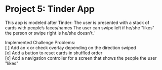 # Project 5: Tinder App

This app is modeled after Tinder: The user is presented with a stack of cards with people’s faces/names
The user can swipe left if he/she "likes" the person or swipe right is he/she doesn't.'

Implemented Challenge Problems: <br>
[ ] Add an x or check overlay depending on the direction swiped <br>
[x] Add a button to reset cards in shuffled order <br>
[x] Add a navigation controller for a screen that shows the people the user "likes" <br>
